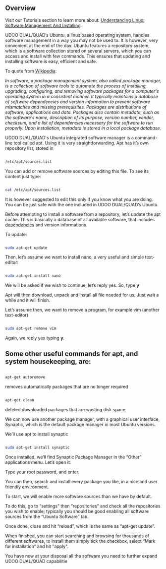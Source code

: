 ## Overview

Visit our Tutorials section to learn more about: [Understanding Linux: Software Management And Installing](http://www.udoo.org/tutorial/understanding-linux-software-management-installing/).

UDOO DUAL/QUAD’s Ubuntu, a linux based operating system, handles software management in a way you may not be used to. It is however, very convenient at the end of the day. Ubuntu features a repository system, which is a software collection stored on several servers, which you can access and install with few commands.
This ensures that updating and installing software is easy, efficient and safe.

To quote from <a href="http://en.wikipedia.org/wiki/Package_management_system">Wikipedia</a>:

<i>In software, a package management system, also called package manager, is a collection of software tools to automate the process of installing, upgrading, configuring, and removing software packages for a computer's operating system in a consistent manner. It typically maintains a database of software dependencies and version information to prevent software mismatches and missing prerequisites.
Packages are distributions of software, applications and data. Packages also contain metadata, such as the software's name, description of its purpose, version number, vendor, checksum, and a list of dependencies necessary for the software to run properly. Upon installation, metadata is stored in a local package database.</i>

UDOO DUAL/QUAD's Ubuntu integrated software manager is a command-line tool called apt. Using it is very straightforwarding. Apt has it’s own repository list, stored in

```bash

/etc/apt/sources.list

```

You can add or remove software sources by editing this file. To see its content just type:

```bash

cat /etc/apt/sources.list

```

It is however suggested to edit this only if you know what you are doing. You can be just safe with the one included in UDOO DUAL/QUAD’s Ubuntu.

Before attempting to install a software from a repository, let’s update the apt cache. This is basically a database of all available software, that includes <a href="http://en.wikipedia.org/wiki/Coupling_(computer_science)">dependencies</a> and version informations.

To update:

```bash

sudo apt-get update

```

Then, let’s assume we want to install nano, a very useful and simple text-editor:

```bash

sudo apt-get install nano

```

We will be asked if we wish to continue, let’s reply yes. So, type <strong>y</strong>

Apt will then download, unpack and install all file needed for us. Just wait a while and it will finish.

Let’s assume then, we want to remove a program, for example vim (another text-editor)

```bash

sudo apt-get remove vim

```

Again, we reply yes typing <strong>y</strong>.

## Some other useful commands for apt, and system housekeeping, are:

```bash

apt-get autoremove

```

removes automatically packages that are no longer required

```bash

apt-get clean

```

deleted downloaded packages that are wasting disk space

We can now use another package manager, with a graphical user interface, Synaptic, which is the default package manager in most Ubuntu versions.

We’ll use apt to install synaptic

```bash

sudo apt-get install synaptic

```

Once installed, we’ll find Synaptic Package Manager in the “Other” applications menu. Let’s open it.

Type your root password, and enter.

You can then, search and install every package you like, in a nice and user friendly environment.

To start, we will enable more software sources than we have by default.

To do this, go to “settings” then “repositories” and check all the repositories you wish to enable; typically you should be good enabling all software sources from the “Ubuntu Software” tab.

Once done, close and hit “reload”, which is the same as “apt-get update”.

When finished, you can start searching and browsing for thousands of different softwares, to install them simply tick the checkbox, select “Mark for installation” and hit "apply".

You have now at your disposal all the software you need to further expand UDOO DUAL/QUAD capabilitie